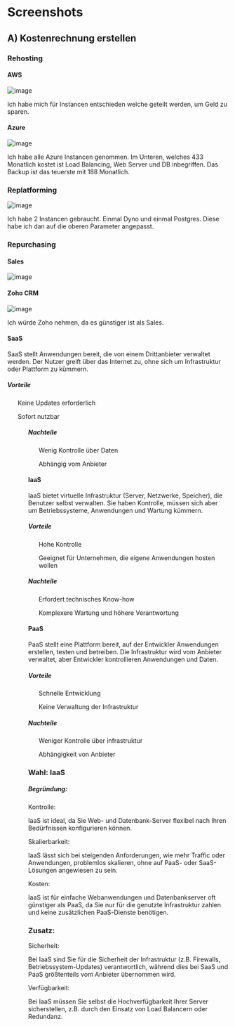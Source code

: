 # Screenshots 
## A) Kostenrechnung erstellen 

### Rehosting 

#### AWS 
![image](https://github.com/user-attachments/assets/7c8fb480-5d33-4e9b-b20b-df395a7260da)

<p> Ich habe mich für Instancen entschieden welche geteilt werden, um Geld zu sparen.</p>

#### Azure
![image](https://github.com/user-attachments/assets/62a95e4a-437c-485c-a393-709e863b1f88)

<p> Ich habe alle Azure Instancen genommen. Im Unteren, welches 433 Monatlich kostet ist Load Balancing, Web Server und DB inbegriffen. Das Backup ist das teuerste mit 188 Monatlich.  </p>

### Replatforming 
![image](https://github.com/user-attachments/assets/2307f64b-7715-4fdb-9c55-26a0eb1dc0fa)

<p> Ich habe 2 Instancen gebraucht. Einmal Dyno und einmal Postgres. Diese habe ich dan auf die oberen Parameter angepasst. </p>

### Repurchasing 

#### Sales 
![image](https://github.com/user-attachments/assets/58f90662-3a4b-4ac4-957e-eb5bac7daa06)

#### Zoho CRM  
![image](https://github.com/user-attachments/assets/f20d84c6-0aa7-4347-bfb2-27a920cf9374)

<p> Ich würde Zoho nehmen, da es günstiger ist als Sales.</p>

#### SaaS
<p> SaaS stellt Anwendungen bereit, die von einem Drittanbieter verwaltet werden. Der Nutzer greift über das Internet zu, ohne sich um Infrastruktur oder Plattform zu kümmern. </p>

##### Vorteile 
<ls>
  <ul> Keine Updates erforderlich </ul>
  <ul> Sofort nutzbar <ul>
<ls>

##### Nachteile 
<ls>
  <ul> Wenig Kontrolle über Daten  </ul>
  <ul> Abhängig vom Anbieter </ul>
</ls>

#### IaaS 
<p> IaaS bietet virtuelle Infrastruktur (Server, Netzwerke, Speicher), die Benutzer selbst verwalten. Sie haben Kontrolle, müssen sich aber um Betriebssysteme, Anwendungen und Wartung kümmern.</p>

##### Vorteile 
<ls>
  <ul> Hohe Kontrolle  </ul>
  <ul> Geeignet für Unternehmen, die eigene Anwendungen hosten wollen </ul>
</ls>

##### Nachteile 
<ls>
  <ul> Erfordert technisches Know-how  </ul>
  <ul>Komplexere Wartung und höhere Verantwortung </ul>
</ls>

#### PaaS 
<p> PaaS stellt eine Plattform bereit, auf der Entwickler Anwendungen erstellen, testen und betreiben. Die Infrastruktur wird vom Anbieter verwaltet, aber Entwickler kontrollieren Anwendungen und Daten.</p>

##### Vorteile 
<ls>
  <ul> Schnelle Entwicklung  </ul>
  <ul> Keine Verwaltung der Infrastruktur </ul>
</ls>

##### Nachteile 
<ls>
  <ul> Weniger Kontrolle über infrastruktur </ul>
  <ul> Abhängigkeit von Anbieter </ul>
</ls>


### Wahl: IaaS 
##### Begründung: 
Kontrolle: 
<p> IaaS ist ideal, da Sie Web- und Datenbank-Server flexibel nach Ihren Bedürfnissen konfigurieren können. </p>

Skalierbarkeit: 
<p> IaaS lässt sich bei steigenden Anforderungen, wie mehr Traffic oder Anwendungen, problemlos skalieren, ohne auf PaaS- oder SaaS-Lösungen angewiesen zu sein. </p>

Kosten: 
<p> IaaS ist für einfache Webanwendungen und Datenbankserver oft günstiger als PaaS, da Sie nur für die genutzte Infrastruktur zahlen und keine zusätzlichen PaaS-Dienste benötigen.</p>

### Zusatz: 
Sicherheit: 
<p> 
Bei IaaS sind Sie für die Sicherheit der Infrastruktur (z.B. Firewalls, Betriebssystem-Updates) verantwortlich, während dies bei SaaS und PaaS größtenteils vom Anbieter übernommen wird. </p>

Verfügbarkeit: 
<p> Bei IaaS müssen Sie selbst die Hochverfügbarkeit Ihrer Server sicherstellen, z.B. durch den Einsatz von Load Balancern oder Redundanz.</p>
